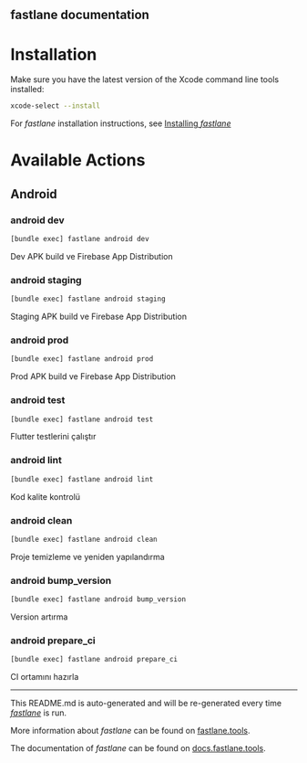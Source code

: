 fastlane documentation
----

# Installation

Make sure you have the latest version of the Xcode command line tools installed:

```sh
xcode-select --install
```

For _fastlane_ installation instructions, see [Installing _fastlane_](https://docs.fastlane.tools/#installing-fastlane)

# Available Actions

## Android

### android dev

```sh
[bundle exec] fastlane android dev
```

Dev APK build ve Firebase App Distribution

### android staging

```sh
[bundle exec] fastlane android staging
```

Staging APK build ve Firebase App Distribution

### android prod

```sh
[bundle exec] fastlane android prod
```

Prod APK build ve Firebase App Distribution

### android test

```sh
[bundle exec] fastlane android test
```

Flutter testlerini çalıştır

### android lint

```sh
[bundle exec] fastlane android lint
```

Kod kalite kontrolü

### android clean

```sh
[bundle exec] fastlane android clean
```

Proje temizleme ve yeniden yapılandırma

### android bump_version

```sh
[bundle exec] fastlane android bump_version
```

Version artırma

### android prepare_ci

```sh
[bundle exec] fastlane android prepare_ci
```

CI ortamını hazırla

----

This README.md is auto-generated and will be re-generated every time [_fastlane_](https://fastlane.tools) is run.

More information about _fastlane_ can be found on [fastlane.tools](https://fastlane.tools).

The documentation of _fastlane_ can be found on [docs.fastlane.tools](https://docs.fastlane.tools).
